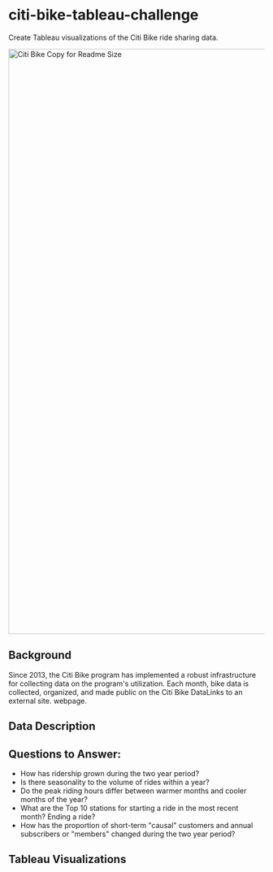 # citi-bike-tableau-challenge
Create Tableau visualizations of the Citi Bike ride sharing data.

<img width="1152" alt="Citi Bike Copy for Readme Size" src="https://user-images.githubusercontent.com/44728723/232316050-b5518834-3aa5-41d2-bbcc-b341cb012246.png">


## Background
Since 2013, the Citi Bike program has implemented a robust infrastructure for collecting data on the program's utilization. Each month, bike data is collected, organized, and made public on the Citi Bike DataLinks to an external site. webpage.

## Data Description


## Questions to Answer:
- How has ridership grown during the two year period?
- Is there seasonality to the volume of rides within a year?
- Do the peak riding hours differ between warmer months and cooler months of the year?
- What are the Top 10 stations for starting a ride in the most recent month?  Ending a ride?
- How has the proportion of short-term "causal" customers and annual subscribers or "members" changed during the two year period?

## Tableau Visualizations

